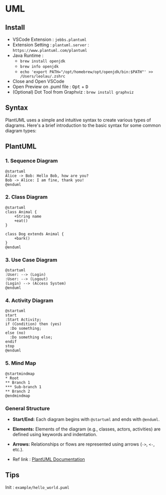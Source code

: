 # UML

## Install
- VSCode Extension : `jebbs.plantuml`
- Extension Setting : `plantuml.server` : `https://www.plantuml.com/plantuml`
- Java Runtime : 
  - `brew install openjdk`
  - `brew info openjdk`
  - `echo 'export PATH="/opt/homebrew/opt/openjdk/bin:$PATH"' >> /Users/leolau/.zshrc`
- Close and Open VSCode
- Open Preview on .puml file : <kbd>Opt</kbd> + <kbd>D</kbd> 
- (Optional) Dot Tool from Graphviz : `brew install graphviz`

## Syntax

PlantUML uses a simple and intuitive syntax to create various types of diagrams. Here's a brief introduction to the basic syntax for some common diagram types:

## PlantUML

### 1. **Sequence Diagram**

```plantuml
@startuml
Alice -> Bob: Hello Bob, how are you?
Bob -> Alice: I am fine, thank you!
@enduml
```

### 2. **Class Diagram**

```plantuml
@startuml
class Animal {
    +String name
    +eat()
}

class Dog extends Animal {
    +bark()
}
@enduml
```

### 3. **Use Case Diagram**

```plantuml
@startuml
:User: --> (Login)
:User: --> (Logout)
(Login) --> (Access System)
@enduml
```

### 4. **Activity Diagram**

```plantuml
@startuml
start
:Start Activity;
if (Condition) then (yes)
  :Do something;
else (no)
  :Do something else;
endif
stop
@enduml
```

### 5. **Mind Map**

```plantuml
@startmindmap
* Root
** Branch 1
*** Sub-branch 1
** Branch 2
@endmindmap
```

### General Structure

- **Start/End:** Each diagram begins with `@startuml` and ends with `@enduml`.
- **Elements:** Elements of the diagram (e.g., classes, actors, activities) are defined using keywords and indentation.
- **Arrows:** Relationships or flows are represented using arrows (`->`, `<-`, etc.).

- Ref link : [PlantUML Documentation](https://plantuml.com/)

## Tips
Init : `example/hello_world.puml`


